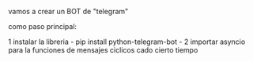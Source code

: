 vamos a crear un BOT de "telegram"

como paso principal:

1 instalar la libreria - pip install python-telegram-bot - 
2 importar asyncio para la funciones de mensajes ciclicos cado cierto tiempo

